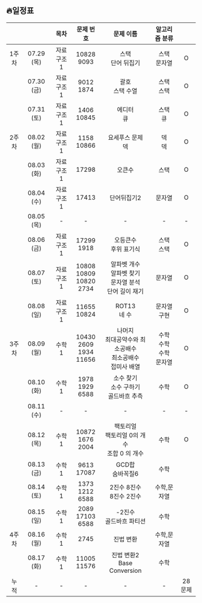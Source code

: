 ## 🔥일정표

|||목차|문제 번호|문제 이름|알고리즘 분류||
|:---:|:---:|:---:|:---:|:---:|:---:|:---:|
|1주차|07.29 (목)|자료구조 1|10828<br>9093|스택<br>단어 뒤집기|스택<br>문자열|O|
||07.30 (금)|자료구조 1|9012<br>1874|괄호<br>스택 수열|스택<br>스택|O|
||07.31 (토)|자료구조 1|1406<br>10845|에디터<br>큐|스택<br>큐|O|
|2주차|08.02 (월)|자료구조 1|1158<br>10866|요세푸스 문제<br>덱|덱<br>덱|O|
||08.03 (화)|자료구조 1|17298|오큰수|스택|O|
||08.04 (수)|자료구조 1|17413|단어뒤집기2|문자열|O|
||08.05 (목)|-|-|-|-|-|
||08.06 (금)|자료구조 1|17299<br>1918|오등큰수<br>후위 표기식|스택<br>스택|O|
||08.07 (토)|자료구조 1|10808<br>10809<br>10820<br>2734|알파벳 개수<br>알파벳 찾기<br>문자열 분석<br>단어 길이 재기|문자열|O|
||08.08 (일)|자료구조 1|11655<br>10824|ROT13<br>네 수|문자열<br>구현|O|
|3주차|08.09 (월)|수학 1|10430<br>2609<br>1934<br>11656|나머지<br>최대공약수와 최소공배수<br>최소공배수<br>접미사 배열|수학<br>수학<br>수학<br>문자열|O|
||08.10 (화)|수학 1|1978<br>1929<br>6588|소수 찾기<br>소수 구하기<br>골드바흐 추측|수학|O|
||08.11 (수)|-|-|-|-|-|
||08.12 (목)|수학 1|10872<br>1676<br>2004|팩토리얼<br>팩토리얼 0의 개수<br>조합 0 의 개수|수학|O|
||08.13 (금)|수학 1|9613<br>17087|GCD합<br>숨바꼭질6|수학||
||08.14 (토)|수학 1|1373<br>1212<br>6588|2진수 8진수<br>8진수 2진수|수학,문자열||
||08.15 (일)|수학 1|2089<br>17103<br>6588|-2진수<br>골드바흐 파티션|수학||
|4주차|08.16 (월)|수학 1|2745|진법 변환|수학,문자열||
||08.17 (화)|수학 1|11005<br>11576|진법 변환2<br>Base Conversion|수학||
|누적|-|-|-|-|-|28문제|
